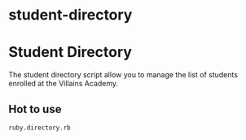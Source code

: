 # student-directory

# Student Directory #

The student directory script allow you to manage the list of students enrolled at the Villains Academy.

## Hot to use ##

```shell
ruby.directory.rb
```
